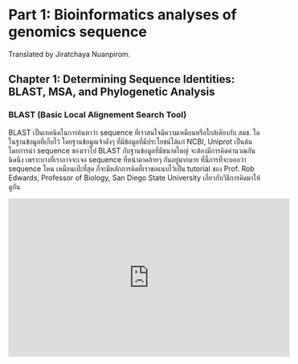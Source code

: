 # Part 1: Bioinformatics analyses of genomics sequence
Translated by Jiratchaya Nuanpirom.

## Chapter 1: Determining Sequence Identities: BLAST, MSA, and Phylogenetic Analysis
### BLAST (Basic Local Alignement Search Tool)
BLAST เป็นเทคนิคในการค้นหาว่า sequence ที่เราสนใจมีความเหมือนหรือใกล้เคียงกับ สมช. ใด ในฐานข้อมูลที่เก็บไว้ โดยฐานข้อมูลเจ้าดังๆ ที่มีข้อมูลที่มีประโยชน์ได้แก่ NCBI, Uniprot เป็นต้น โดยการนำ sequence ของเราไป BLAST กับฐานข้อมูลที่มีขนาดใหญ่ จะต้องมีการคิดคำนวณกันนิดนึง เพราะบางที่เราอาจจะเจอ sequence ที่หน้าตาคล้ายๆ กันอยู่มากมาย ที่นี้การที่จะบอกว่า sequence ไหน เหมือนเป๊ะที่สุด ก็จะมีหลักการคิดที่เราขอแนบไว้เป็น tutorial ของ Prof. Rob Edwards, Professor of Biology, San Diego State University เกี่ยวกับวิธีการคิดมาให้ดูกัน 


<iframe width="560" height="315" src="https://www.youtube.com/embed/8A-msg23u0w" frameborder="0" allow="accelerometer; autoplay; encrypted-media; gyroscope; picture-in-picture" allowfullscreen></iframe>
